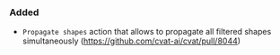 ### Added

- `Propagate shapes` action that allows to propagate all filtered shapes simultaneously
  (<https://github.com/cvat-ai/cvat/pull/8044>)
